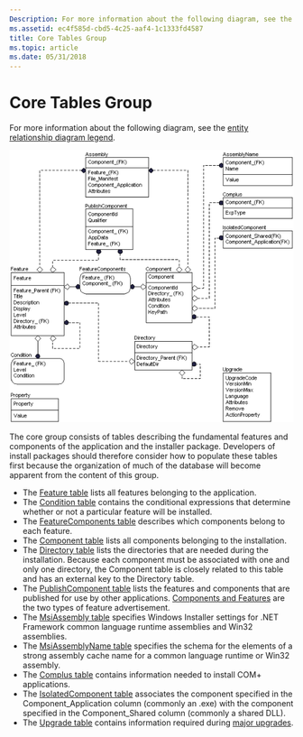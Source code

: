 ```yaml
---
Description: For more information about the following diagram, see the entity relationship diagram legend.
ms.assetid: ec4f585d-cbd5-4c25-aaf4-1c1333fd4587
title: Core Tables Group
ms.topic: article
ms.date: 05/31/2018
---
```


# Core Tables Group

For more information about the following diagram, see the [entity relationship diagram legend](entity-relationship-diagram-legend.md).

![core tables group](images/core.png)

The core group consists of tables describing the fundamental features and components of the application and the installer package. Developers of install packages should therefore consider how to populate these tables first because the organization of much of the database will become apparent from the content of this group.

-   The [Feature table](feature-table.md) lists all features belonging to the application.
-   The [Condition table](condition-table.md) contains the conditional expressions that determine whether or not a particular feature will be installed.
-   The [FeatureComponents table](featurecomponents-table.md) describes which components belong to each feature.
-   The [Component table](component-table.md) lists all components belonging to the installation.
-   The [Directory table](directory-table.md) lists the directories that are needed during the installation. Because each component must be associated with one and only one directory, the Component table is closely related to this table and has an external key to the Directory table.
-   The [PublishComponent table](publishcomponent-table.md) lists the features and components that are published for use by other applications. [Components and Features](components-and-features.md) are the two types of feature advertisement.
-   The [MsiAssembly table](msiassembly-table.md) specifies Windows Installer settings for .NET Framework common language runtime assemblies and Win32 assemblies.
-   The [MsiAssemblyName table](msiassemblyname-table.md) specifies the schema for the elements of a strong assembly cache name for a common language runtime or Win32 assembly.
-   The [Complus table](complus-table.md) contains information needed to install COM+ applications.
-   The [IsolatedComponent table](isolatedcomponent-table.md) associates the component specified in the Component\_Application column (commonly an .exe) with the component specified in the Component\_Shared column (commonly a shared DLL).
-   The [Upgrade table](upgrade-table.md) contains information required during [major upgrades](major-upgrades.md).

 

 



